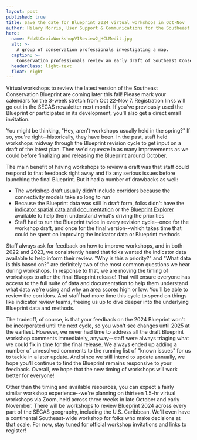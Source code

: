 ```yaml
---
layout: post
published: true
title: Save the date for Blueprint 2024 virtual workshops in Oct-Nov
author: Hilary Morris, User Support & Communications for the Southeast Blueprint
hero:
  name: FebStCroixWorkshopVIReview2_HCLMedit.jpg
  alt: >-
    A group of conservation professionals investigating a map.
  caption: >-
    Conservation professionals review an early draft of Southeast Conservation Blueprint 2023 in the U.S. Virgin Islands at a meeting of the Caribbean Community of Practice in Christiansted, St. Croix. Photo by Rua Mordecai.
  headerClass: light-text
  float: right
---
```


Virtual workshops to review the latest version of the Southeast Conservation Blueprint are coming later this fall! Please mark your calendars for the 3-week stretch from Oct 22-Nov 7. Registration links will go out in the SECAS newsletter next month. If you've previously used the Blueprint or participated in its development, you'll also get a direct email invitation.

You might be thinking, "Hey, aren't workshops usually held in the spring?" If so, you're right--historically, they have been. In the past, staff held workshops midway through the Blueprint revision cycle to get input on a draft of the latest plan. Then we'd squeeze in as many improvements as we could before finalizing and releasing the Blueprint around October.<!--more-->

The main benefit of having workshops to review a draft was that staff could respond to that feedback right away and fix any serious issues before launching the final Blueprint. But it had a number of drawbacks as well:

- The workshop draft usually didn't include corridors because the connectivity models take so long to run
- Because the Blueprint data was still in draft form, folks didn't have the [indicator spatial data and documentation](https://secas-fws.hub.arcgis.com/pages/blueprint) or the [Blueprint Explorer](https://blueprint.geoplatform.gov/southeast/) available to help them understand what's driving the priorities
- Staff had to run the Blueprint twice in every revision cycle--once for the workshop draft, and once for the final version--which takes time that could be spent on improving the indicator data or Blueprint methods

Staff always ask for feedback on how to improve workshops, and in both 2022 and 2023, we consistently heard that folks wanted the indicator data available to help inform their review. "Why is this a priority?" and "What data is this based on?" are definitely two of the most common questions we hear during workshops. In response to that, we are moving the timing of workshops to after the final Blueprint release! That will ensure everyone has access to the full suite of data and documentation to help them understand what data we're using and why an area scores high or low. You'll be able to review the corridors. And staff had more time this cycle to spend on things like indicator review teams, freeing us up to dive deeper into the underlying Blueprint data and methods.

The tradeoff, of course, is that your feedback on the 2024 Blueprint won't be incorporated until the next cycle, so you won't see changes until 2025 at the earliest. However, we never had time to address all the draft Blueprint workshop comments immediately, anyway--staff were always triaging what we could fix in time for the final release. We always ended up adding a number of unresolved comments to the running list of "known issues" for us to tackle in a later update. And since we still intend to update annually, we hope you'll continue to find the Blueprint remains responsive to your feedback. Overall, we hope that the new timing of workshops will work better for everyone!

Other than the timing and available resources, you can expect a fairly similar workshop experience--we're planning on thirteen 1.5-hr virtual workshops via Zoom, held across three weeks in late October and early November. There will be workshops to review Blueprint 2024 across every part of the SECAS geography, including the U.S. Caribbean. We'll even have a continental Southeast-wide workshop for folks who make decisions at that scale. For now, stay tuned for official workshop invitations and links to register!
